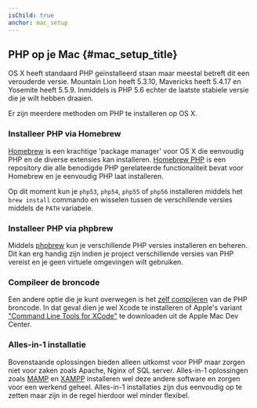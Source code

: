 ```yaml
---
isChild: true
anchor: mac_setup
---
```


## PHP op je Mac  {#mac_setup_title}

OS X heeft standaard PHP geïnstalleerd staan maar meestal betreft dit een verouderde versie. Mountain Lion
heeft 5.3.10, Mavericks heeft 5.4.17 en Yosemite heeft 5.5.9. Inmiddels is PHP 5.6 echter de laatste stabiele
versie die je wilt hebben draaien.

Er zijn meerdere methoden om PHP te installeren op OS X.

### Installeer PHP via Homebrew

[Homebrew](http://brew.sh/) is een krachtige 'package manager' voor OS X die eenvoudig PHP en de diverse
extensies kan installeren. [Homebrew PHP] is een repository die alle benodigde PHP gerelateerde functionaliteit
bevat voor Homebrew en je eenvoudig PHP laat installeren.

Op dit moment kun je `php53`, `php54`, `php55` of `php56` installeren middels het `brew install` commando en wisselen tussen de verschillende versies middels de `PATH` variabele.

### Installeer PHP via phpbrew

Middels [phpbrew] kun je verschillende PHP versies installeren en beheren. Dit kan erg handig zijn indien je project verschillende versies van PHP vereist en je geen virtuele omgevingen wilt gebruiken.

### Compileer de broncode

Een andere optie die je kunt overwegen is het [zelf compileren][mac-compile] van de PHP broncode.
In dat geval dien je wel Xcode te installeren of Apple's variant ["Command Line Tools for XCode"] te downloaden uit de Apple Mac Dev Center.

### Alles-in-1 installatie

Bovenstaande oplossingen bieden alleen uitkomst voor PHP maar zorgen niet voor zaken zoals Apache, Nginx of SQL server. Alles-in-1 oplossingen zoals [MAMP][mamp-downloads] en [XAMPP][xampp] installeren wel deze andere
software en zorgen voor een werkend geheel. Alles-in-1 installaties zijn dus eenvoudig op te zetten maar zijn in de regel hierdoor wel minder flexibel.

[Homebrew]: http://brew.sh/
[Homebrew PHP]: https://github.com/Homebrew/homebrew-php#installation
[mac-compile]: http://www.php.net/manual/en/install.macosx.compile.php
[xcode-gcc-substitution]: https://github.com/kennethreitz/osx-gcc-installer

["Command Line Tools for XCode"]: https://developer.apple.com/downloads
[mamp-downloads]: http://www.mamp.info/en/downloads/
[phpbrew]: https://github.com/phpbrew/phpbrew
[xampp]: http://www.apachefriends.org/en/xampp.html
